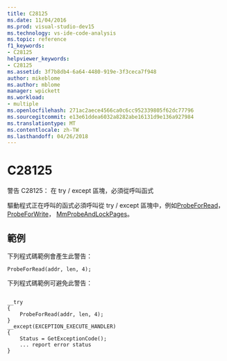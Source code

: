 ```yaml
---
title: C28125
ms.date: 11/04/2016
ms.prod: visual-studio-dev15
ms.technology: vs-ide-code-analysis
ms.topic: reference
f1_keywords:
- C28125
helpviewer_keywords:
- C28125
ms.assetid: 3f7b8db4-6a64-4480-919e-3f3ceca7f948
author: mikeblome
ms.author: mblome
manager: wpickett
ms.workload:
- multiple
ms.openlocfilehash: 271ac2aece4566ca0c6cc952339805f62dc77796
ms.sourcegitcommit: e13e61ddea6032a8282abe16131d9e136a927984
ms.translationtype: MT
ms.contentlocale: zh-TW
ms.lasthandoff: 04/26/2018
---
```

# <a name="c28125"></a>C28125
警告 C28125： 在 try / except 區塊，必須從呼叫函式

 驅動程式正在呼叫的函式必須呼叫從 try / except 區塊中，例如[ProbeForRead](http://msdn.microsoft.com/library/windows/hardware/ff559876.aspx)， [ProbeForWrite](http://msdn.microsoft.com/library/windows/hardware/ff559879.aspx)， [MmProbeAndLockPages](http://msdn.microsoft.com/library/windows/hardware/ff554664.aspx)。

## <a name="example"></a>範例
 下列程式碼範例會產生此警告：

```
ProbeForRead(addr, len, 4);
```

 下列程式碼範例可避免此警告：

```

__try
{
    ProbeForRead(addr, len, 4);
}
__except(EXCEPTION_EXECUTE_HANDLER)
{
    Status = GetExceptionCode();
    ... report error status
}
```